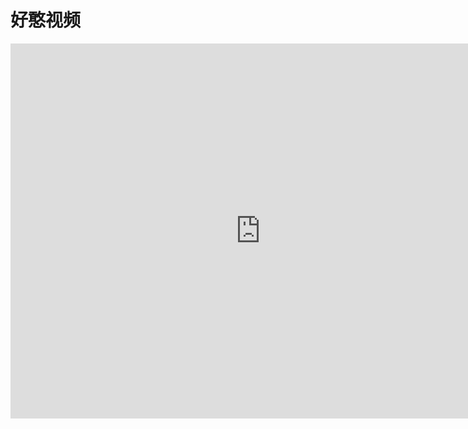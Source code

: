 # 好憨视频

<iframe 
src="https://shm-znho.oss-cn-beijing.aliyuncs.com/haohan/38725174124f825fa635e97e41d24f0e.mp4" 
scrolling="no" 
border="0" 
frameborder="no" 
framespacing="0" 
allowfullscreen="true" 
height=600 
width=800> 
</iframe>